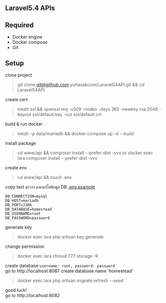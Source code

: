 ## Laravel5.4 APIs

## Required
- Docker engine
- Docker compose
- Git

## Setup
clone project
> git clone git@github.com:yuttasakcom/Laravel54API.git && cd Laravel54API

create cert
> mkdir ssl && openssl req -x509 -nodes -days 365 -newkey rsa:2048 -keyout ssl/default.key -out ssl/default.crt

build & run docker
> mkdir -p data/mariadb && docker-compose up -d --build

install package
> cd www/api && composer install --prefer-dist -vvv
or
> docker exec lara composer install --prefer-dist -vvv

create env
> cd www/api && touch .env

copy text มาวาง และแก้ไขข้อมูล DB [.env.example](https://raw.githubusercontent.com/laravel/laravel/master/.env.example)
```
DB_CONNECTION=mysql
DB_HOST=mariadb
DB_PORT=3306
DB_DATABASE=homestead
DB_USERNAME=root
DB_PASSWORD=password
```

generate key
> docker exec lara php artisan key:generate

change permission
> docker exec lara chmod 777 storage -R

create database `username: root, password: password`<br>
go to http://localhost:8087 create database name 'homestead'
> docker exec lara php artisan migrate:refresh --seed

good luck!<br>
go to http://localhost:8082